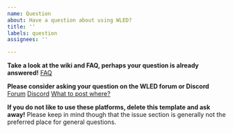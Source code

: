 ```yaml
---
name: Question
about: Have a question about using WLED?
title: ''
labels: question
assignees: ''

---
```


**Take a look at the wiki and FAQ, perhaps your question is already answered!**
[FAQ](https://github.com/Aircoookie/WLED/wiki/FAQ)

**Please consider asking your question on the WLED forum or Discord**
[Forum](https://wled.discourse.group/)
[Discord](https://discord.gg/KuqP7NE)
[What to post where?](https://github.com/Aircoookie/WLED/issues/658)

**If you do not like to use these platforms, delete this template and ask away!**
Please keep in mind though that the issue section is generally not the preferred place for general questions.
